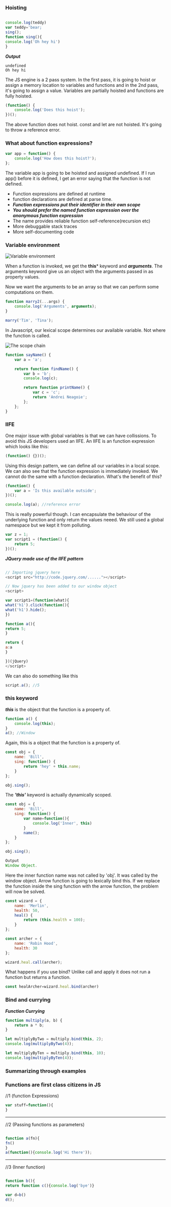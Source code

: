 ### Hoisting

```javascript

console.log(teddy)
var teddy='bear;
sing();
function sing(){
console.log('Oh hey hi')
}

```

**_Output_**
```
undefined
Oh hey hi
```

The JS engine is a 2 pass system. In the first pass,
it is going to hoist or assign a memory location to variables and functions and in the 2nd pass, it's going to assign a value.
Variables are partially hoisted and functions are fully hoisted.

```javascript
(function() {
	console.log('Does this hoist');
})();
```

The above function does not hoist. const and let are not
hoisted. It's going to throw a reference error.

### What about function expressions?

```javascript
var app = function() {
	console.log('How does this hoist?');
};
```

The variable app is going to be hoisted and assigned
undefined. If I run app() before it is defined, I get
an error saying that the function is not defined.

- Function expressions are defined at runtime 
- function declarations are defined at parse time.
- ***Function expressions put their identifier in their own scope***
- ***You should prefer the named function expression over the anonymous function    	 	expression***
- The name provides reliable function self-reference(recursion etc) 
- More debuggable stack traces
- More self-documenting code


### Variable environment

![Variable environment](https://user-images.githubusercontent.com/15992276/59047082-ba043d00-8872-11e9-9684-272abbc5d1b1.JPG)

When a function is invoked, we get the **this*** keyword and
***arguments***. The arguments keyword give us an object with
the arguments passed in as property values.

Now we want the arguments to be an array so that we can
perform some computations on them.

```javascript
function marry2(...args) {
	console.log('Arguments', arguments);
}

marry('Tim', 'Tina');
```

In Javascript, our lexical scope determines our
available variable. Not where the function is called.

![The scope chain](https://user-images.githubusercontent.com/15992276/59047080-ba043d00-8872-11e9-865d-72df855ebebf.JPG)

```javascript
function sayName() {
	var a = 'a';

	return function findName() {
		var b = 'b';
		console.log(c);

		return function printName() {
			var c = 'c';
			return 'Andrei Neagoie';
		};
	};
}
```

### IIFE

One major issue with global variables is that we can have collissions. To avoid
this JS developers used an IIFE. An IIFE is an function expression which looks like this:

```javascript
(function() {})();
```

Using this design pattern, we can define all our variables in a local scope. We can also see
that the function expression is immediately invoked. We cannot do the same
with a function declaration. What's the benefit of this?

```javascript
(function() {
	var a = 'Is this available outside';
})();

console.log(a); //reference error
```

This is really powerful though. I can encapsulate the behaviour of the
underlying function and only return the values neeed. We still used
a global namespace but we kept it from polluting.

```javascript
var z = 1;
var script1 = (function() {
	return 5;
})();
```

**_JQuery made use of the IIFE pattern_**

```javascript

// Importing jquery here
<script src="http://code.jquery.com/......"></script>

// Now jquery has been added to our window object
<script>

var script1=(function(what){
what('h1').click(function(){
what('h1').hide();
})

function a(){
return 5;
}

return {
a:a
}

})(jQuery)
</script>
```

We can also do something like this

```javascript
script.a(); //5
```

### this keyword

**_this_** is the object that the function is a property of.

```javascript
function a() {
	console.log(this);
}
a(); //Window
```

Again, this is a object that the function
is a property of.

```javascript
const obj = {
	name: 'Bill',
	sing: function() {
		return 'hey' + this.name;
	}
};

obj.sing();
```

The **_'this'_** keyword is actually dynamically
scoped.

```javascript
const obj = {
	name: 'Bill',
	sing: function() {
		var name=function(){
            console.log('Inner', this)
        }
        name();
	}
};

obj.sing();

Output
Window Object.
```

Here the inner function name was not called by 'obj'. It was called by the window object.
Arrow function is going to lexically bind this. If we replace the function inside the sing function with the arrow function, the problem will now be solved.

```javascript
const wizard = {
	name: 'Merlin',
	health: 50,
	heal() {
		return (this.health = 100);
	}
};

const archer = {
	name: 'Robin Hood',
	health: 30
};

wizard.heal.call(archer);
```

What happens if you use bind? Unlike call and apply it does not run a function
but returns a function.

```javascript
const healArcher=wizard.heal.bind(archer)
```

### Bind and currying

**_Function Currying_**

```javascript
function multiply(a, b) {
	return a * b;
}

let multiplyByTwo = multiply.bind(this, 2);
console.log(multiplyByTwo(4));

let multiplyByTen = multiply.bind(this, 10);
console.log(multiplyByTen(4));
```


### Summarizing through examples

### Functions are first class citizens in JS


//1 (function Expressions)

```javascript
var stuff=function(){
}
```
--------------------------------------
//2 (Passing functions as parameters)

```javascript

function a(fn){
fn()
}
a(function(){console.log('Hi there'));

```
--------------------------------------
//3 (Inner function)

```javascript

function b(){
return function c(){console.log('bye')}

var d=b()
d();

```



